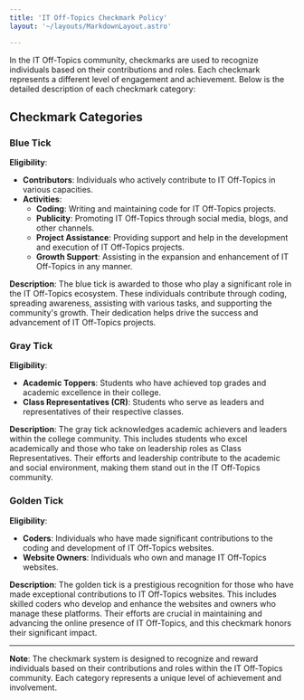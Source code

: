 ```yaml
---
title: 'IT Off-Topics Checkmark Policy'
layout: '~/layouts/MarkdownLayout.astro'

---
```


In the IT Off-Topics community, checkmarks are used to recognize individuals based on their contributions and roles. Each checkmark represents a different level of engagement and achievement. Below is the detailed description of each checkmark category:

## Checkmark Categories

### Blue Tick 
**Eligibility**: 
- **Contributors**: Individuals who actively contribute to IT Off-Topics in various capacities.
- **Activities**:
  - **Coding**: Writing and maintaining code for IT Off-Topics projects.
  - **Publicity**: Promoting IT Off-Topics through social media, blogs, and other channels.
  - **Project Assistance**: Providing support and help in the development and execution of IT Off-Topics projects.
  - **Growth Support**: Assisting in the expansion and enhancement of IT Off-Topics in any manner.

**Description**: The blue tick is awarded to those who play a significant role in the IT Off-Topics ecosystem. These individuals contribute through coding, spreading awareness, assisting with various tasks, and supporting the community's growth. Their dedication helps drive the success and advancement of IT Off-Topics projects.

### Gray Tick 
**Eligibility**: 
- **Academic Toppers**: Students who have achieved top grades and academic excellence in their college.
- **Class Representatives (CR)**: Students who serve as leaders and representatives of their respective classes.

**Description**: The gray tick acknowledges academic achievers and leaders within the college community. This includes students who excel academically and those who take on leadership roles as Class Representatives. Their efforts and leadership contribute to the academic and social environment, making them stand out in the IT Off-Topics community.

### Golden Tick
**Eligibility**: 
- **Coders**: Individuals who have made significant contributions to the coding and development of IT Off-Topics websites.
- **Website Owners**: Individuals who own and manage IT Off-Topics websites.

**Description**: The golden tick is a prestigious recognition for those who have made exceptional contributions to IT Off-Topics websites. This includes skilled coders who develop and enhance the websites and owners who manage these platforms. Their efforts are crucial in maintaining and advancing the online presence of IT Off-Topics, and this checkmark honors their significant impact.

---

**Note**: The checkmark system is designed to recognize and reward individuals based on their contributions and roles within the IT Off-Topics community. Each category represents a unique level of achievement and involvement.

